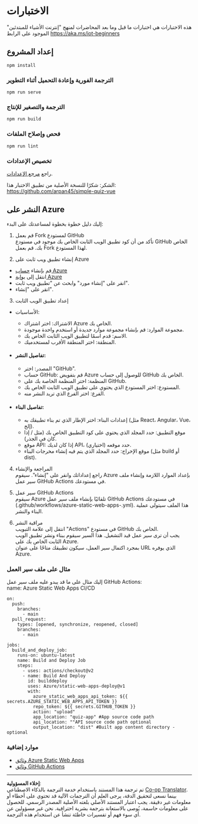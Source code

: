 <!--
CO_OP_TRANSLATOR_METADATA:
{
  "original_hash": "2a459ea9177fb0508ca96068ae1009d2",
  "translation_date": "2025-08-27T01:04:42+00:00",
  "source_file": "quiz-app/README.md",
  "language_code": "ar"
}
-->
# الاختبارات

هذه الاختبارات هي اختبارات ما قبل وما بعد المحاضرات لمنهج "إنترنت الأشياء للمبتدئين" الموجود على الرابط https://aka.ms/iot-beginners

## إعداد المشروع

```
npm install
```

### الترجمة الفورية وإعادة التحميل أثناء التطوير

```
npm run serve
```

### الترجمة والتصغير للإنتاج

```
npm run build
```

### فحص وإصلاح الملفات

```
npm run lint
```

### تخصيص الإعدادات

راجع [مرجع الإعدادات](https://cli.vuejs.org/config/).

الشكر: شكرًا للنسخة الأصلية من تطبيق الاختبار هذا: https://github.com/arpan45/simple-quiz-vue

## النشر على Azure

إليك دليل خطوة بخطوة لمساعدتك على البدء:

1. قم بعمل Fork لمستودع GitHub  
تأكد من أن كود تطبيق الويب الثابت الخاص بك موجود في مستودع GitHub الخاص بك. قم بعمل Fork لهذا المستودع.

2. إنشاء تطبيق ويب ثابت على Azure  
- قم بإنشاء [حساب Azure](http://azure.microsoft.com)  
- انتقل إلى [بوابة Azure](https://portal.azure.com)  
- انقر على "إنشاء مورد" وابحث عن "تطبيق ويب ثابت".  
- انقر على "إنشاء".  

3. إعداد تطبيق الويب الثابت  
- الأساسيات:  
  - الاشتراك: اختر اشتراك Azure الخاص بك.  
  - مجموعة الموارد: قم بإنشاء مجموعة موارد جديدة أو استخدم واحدة موجودة.  
  - الاسم: قدم اسمًا لتطبيق الويب الثابت الخاص بك.  
  - المنطقة: اختر المنطقة الأقرب لمستخدميك.  

- #### تفاصيل النشر:  
  - المصدر: اختر "GitHub".  
  - حساب GitHub: قم بتفويض Azure للوصول إلى حساب GitHub الخاص بك.  
  - المنظمة: اختر المنظمة الخاصة بك على GitHub.  
  - المستودع: اختر المستودع الذي يحتوي على تطبيق الويب الثابت الخاص بك.  
  - الفرع: اختر الفرع الذي تريد النشر منه.  

- #### تفاصيل البناء:  
  - إعدادات البناء: اختر الإطار الذي تم بناء تطبيقك به (مثل React، Angular، Vue، إلخ).  
  - موقع التطبيق: حدد المجلد الذي يحتوي على كود التطبيق الخاص بك (مثل / إذا كان في الجذر).  
  - موقع API: إذا كان لديك API، حدد موقعه (اختياري).  
  - موقع الإخراج: حدد المجلد الذي يتم فيه إنشاء مخرجات البناء (مثل build أو dist).  

4. المراجعة والإنشاء  
راجع إعداداتك وانقر على "إنشاء". سيقوم Azure بإعداد الموارد اللازمة وإنشاء ملف سير عمل GitHub Actions في مستودعك.

5. سير عمل GitHub Actions  
سيقوم Azure تلقائيًا بإنشاء ملف سير عمل GitHub Actions في مستودعك (.github/workflows/azure-static-web-apps-<name>.yml). هذا الملف سيتولى عملية البناء والنشر.

6. مراقبة النشر  
انتقل إلى علامة التبويب "Actions" في مستودع GitHub الخاص بك.  
يجب أن ترى سير عمل قيد التشغيل. هذا السير سيقوم ببناء ونشر تطبيق الويب الثابت الخاص بك على Azure.  
بمجرد اكتمال سير العمل، سيكون تطبيقك متاحًا على عنوان URL الذي يوفره Azure.

### مثال على ملف سير العمل

إليك مثال على ما قد يبدو عليه ملف سير عمل GitHub Actions:  
name: Azure Static Web Apps CI/CD  
```
on:
  push:
    branches:
      - main
  pull_request:
    types: [opened, synchronize, reopened, closed]
    branches:
      - main

jobs:
  build_and_deploy_job:
    runs-on: ubuntu-latest
    name: Build and Deploy Job
    steps:
      - uses: actions/checkout@v2
      - name: Build And Deploy
        id: builddeploy
        uses: Azure/static-web-apps-deploy@v1
        with:
          azure_static_web_apps_api_token: ${{ secrets.AZURE_STATIC_WEB_APPS_API_TOKEN }}
          repo_token: ${{ secrets.GITHUB_TOKEN }}
          action: "upload"
          app_location: "quiz-app" #App source code path
          api_location: ""API source code path optional
          output_location: "dist" #Built app content directory - optional
```

### موارد إضافية  
- [وثائق Azure Static Web Apps](https://learn.microsoft.com/azure/static-web-apps/getting-started)  
- [وثائق GitHub Actions](https://docs.github.com/actions/use-cases-and-examples/deploying/deploying-to-azure-static-web-app)  

---

**إخلاء المسؤولية**:  
تم ترجمة هذا المستند باستخدام خدمة الترجمة بالذكاء الاصطناعي [Co-op Translator](https://github.com/Azure/co-op-translator). بينما نسعى لتحقيق الدقة، يرجى العلم أن الترجمات الآلية قد تحتوي على أخطاء أو معلومات غير دقيقة. يجب اعتبار المستند الأصلي بلغته الأصلية المصدر الرسمي. للحصول على معلومات حاسمة، يُوصى بالاستعانة بترجمة بشرية احترافية. نحن غير مسؤولين عن أي سوء فهم أو تفسيرات خاطئة تنشأ عن استخدام هذه الترجمة.